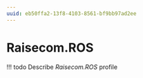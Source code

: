 ```yaml
---
uuid: eb50ffa2-13f8-4103-8561-bf9bb97ad2ee
---
```



# Raisecom.ROS


<!-- prettier-ignore -->
!!! todo
    Describe *Raisecom.ROS* profile

